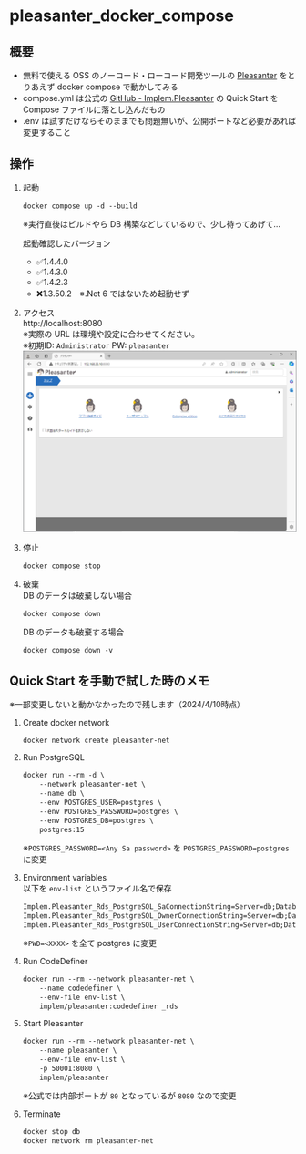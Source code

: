 # pleasanter_docker_compose

## 概要
* 無料で使える OSS のノーコード・ローコード開発ツールの [Pleasanter](https://pleasanter.org/) をとりあえず docker compose で動かしてみる
* compose.yml は公式の [GitHub - Implem.Pleasanter](https://github.com/Implem/Implem.Pleasanter
) の Quick Start を Compose ファイルに落とし込んだもの
* .env は試すだけならそのままでも問題無いが、公開ポートなど必要があれば変更すること

## 操作

1. 起動  
    ```
    docker compose up -d --build
    ```
    ※実行直後はビルドやら DB 構築などしているので、少し待ってあげて...

    起動確認したバージョン
    * ✅1.4.4.0
    * ✅1.4.3.0
    * ✅1.4.2.3
    * ❌1.3.50.2　※.Net 6 ではないため起動せず

1. アクセス  
    http://localhost:8080  
    ※実際の URL は環境や設定に合わせてください。  
    ※初期ID: `Administrator` PW: `pleasanter`
    ![](doc/image/2024-04-10-15-33-57.png)

1. 停止  
    ```
    docker compose stop
    ```

1. 破棄  
    DB のデータは破棄しない場合
    ```
    docker compose down
    ```
    DB のデータも破棄する場合
    ```
    docker compose down -v
    ```

## Quick Start を手動で試した時のメモ
※一部変更しないと動かなかったので残します（2024/4/10時点）

1. Create docker network
    ```
    docker network create pleasanter-net
    ```

1. Run PostgreSQL
    ```
    docker run --rm -d \
        --network pleasanter-net \
        --name db \
        --env POSTGRES_USER=postgres \
        --env POSTGRES_PASSWORD=postgres \
        --env POSTGRES_DB=postgres \
        postgres:15
    ```
    ※`POSTGRES_PASSWORD=<Any Sa password>` を `POSTGRES_PASSWORD=postgres` に変更

1. Environment variables  
    以下を `env-list` というファイル名で保存
    ```
    Implem.Pleasanter_Rds_PostgreSQL_SaConnectionString=Server=db;Database=postgres;UID=postgres;PWD=postgres
    Implem.Pleasanter_Rds_PostgreSQL_OwnerConnectionString=Server=db;Database=#ServiceName#;UID=#ServiceName#_Owner;PWD=postgres
    Implem.Pleasanter_Rds_PostgreSQL_UserConnectionString=Server=db;Database=#ServiceName#;UID=#ServiceName#_User;PWD=postgres
    ```
    ※`PWD=<XXXX>` を全て postgres に変更

1. Run CodeDefiner
    ```
    docker run --rm --network pleasanter-net \
        --name codedefiner \
        --env-file env-list \
        implem/pleasanter:codedefiner _rds
    ```

1. Start Pleasanter
    ```
    docker run --rm --network pleasanter-net \
        --name pleasanter \
        --env-file env-list \
        -p 50001:8080 \
        implem/pleasanter
    ```
    ※公式では内部ポートが `80` となっているが `8080` なので変更

1. Terminate
    ```
    docker stop db
    docker network rm pleasanter-net
    ```
